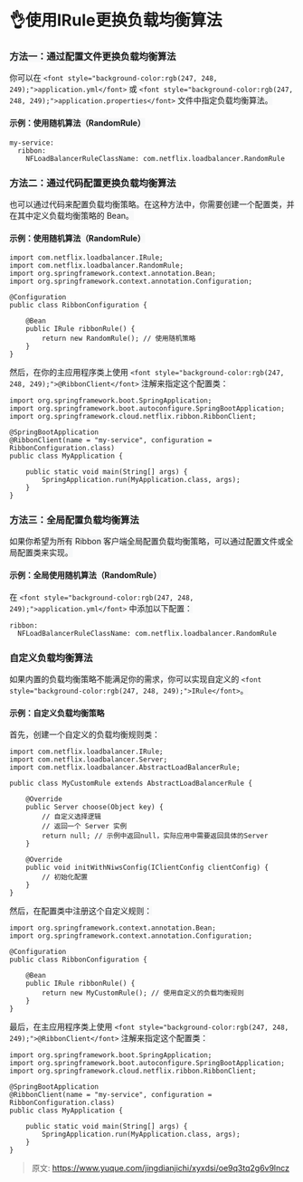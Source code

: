 # 👌使用IRule更换负载均衡算法

### <font style="background-color:rgb(247, 248, 249);">方法一：通过配置文件更换负载均衡算法</font>
<font style="background-color:rgb(247, 248, 249);">你可以在</font><font style="background-color:rgb(247, 248, 249);"> </font>`<font style="background-color:rgb(247, 248, 249);">application.yml</font>`<font style="background-color:rgb(247, 248, 249);"> </font><font style="background-color:rgb(247, 248, 249);">或</font><font style="background-color:rgb(247, 248, 249);"> </font>`<font style="background-color:rgb(247, 248, 249);">application.properties</font>`<font style="background-color:rgb(247, 248, 249);"> </font><font style="background-color:rgb(247, 248, 249);">文件中指定负载均衡算法。</font>

#### <font style="background-color:rgb(247, 248, 249);">示例：使用随机算法（RandomRule）</font>
```plain
my-service:
  ribbon:
    NFLoadBalancerRuleClassName: com.netflix.loadbalancer.RandomRule
```

### <font style="background-color:rgb(247, 248, 249);">方法二：通过代码配置更换负载均衡算法</font>
<font style="background-color:rgb(247, 248, 249);">也可以通过代码来配置负载均衡策略。在这种方法中，你需要创建一个配置类，并在其中定义负载均衡策略的 Bean。</font>

#### <font style="background-color:rgb(247, 248, 249);">示例：使用随机算法（RandomRule）</font>
```plain
import com.netflix.loadbalancer.IRule;
import com.netflix.loadbalancer.RandomRule;
import org.springframework.context.annotation.Bean;
import org.springframework.context.annotation.Configuration;

@Configuration
public class RibbonConfiguration {

    @Bean
    public IRule ribbonRule() {
        return new RandomRule(); // 使用随机策略
    }
}
```

<font style="background-color:rgb(247, 248, 249);">然后，在你的主应用程序类上使用</font><font style="background-color:rgb(247, 248, 249);"> </font>`<font style="background-color:rgb(247, 248, 249);">@RibbonClient</font>`<font style="background-color:rgb(247, 248, 249);"> </font><font style="background-color:rgb(247, 248, 249);">注解来指定这个配置类：</font>

```plain
import org.springframework.boot.SpringApplication;
import org.springframework.boot.autoconfigure.SpringBootApplication;
import org.springframework.cloud.netflix.ribbon.RibbonClient;

@SpringBootApplication
@RibbonClient(name = "my-service", configuration = RibbonConfiguration.class)
public class MyApplication {

    public static void main(String[] args) {
        SpringApplication.run(MyApplication.class, args);
    }
}
```

### <font style="background-color:rgb(247, 248, 249);">方法三：全局配置负载均衡算法</font>
<font style="background-color:rgb(247, 248, 249);">如果你希望为所有 Ribbon 客户端全局配置负载均衡策略，可以通过配置文件或全局配置类来实现。</font>

#### <font style="background-color:rgb(247, 248, 249);">示例：全局使用随机算法（RandomRule）</font>
<font style="background-color:rgb(247, 248, 249);">在</font><font style="background-color:rgb(247, 248, 249);"> </font>`<font style="background-color:rgb(247, 248, 249);">application.yml</font>`<font style="background-color:rgb(247, 248, 249);"> </font><font style="background-color:rgb(247, 248, 249);">中添加以下配置：</font>

```plain
ribbon:
  NFLoadBalancerRuleClassName: com.netflix.loadbalancer.RandomRule
```

### <font style="background-color:rgb(247, 248, 249);">自定义负载均衡算法</font>
<font style="background-color:rgb(247, 248, 249);">如果内置的负载均衡策略不能满足你的需求，你可以实现自定义的</font><font style="background-color:rgb(247, 248, 249);"> </font>`<font style="background-color:rgb(247, 248, 249);">IRule</font>`<font style="background-color:rgb(247, 248, 249);">。</font>

#### <font style="background-color:rgb(247, 248, 249);">示例：自定义负载均衡策略</font>
<font style="background-color:rgb(247, 248, 249);">首先，创建一个自定义的负载均衡规则类：</font>

```plain
import com.netflix.loadbalancer.IRule;
import com.netflix.loadbalancer.Server;
import com.netflix.loadbalancer.AbstractLoadBalancerRule;

public class MyCustomRule extends AbstractLoadBalancerRule {

    @Override
    public Server choose(Object key) {
        // 自定义选择逻辑
        // 返回一个 Server 实例
        return null; // 示例中返回null，实际应用中需要返回具体的Server
    }

    @Override
    public void initWithNiwsConfig(IClientConfig clientConfig) {
        // 初始化配置
    }
}
```

<font style="background-color:rgb(247, 248, 249);">然后，在配置类中注册这个自定义规则：</font>

```plain
import org.springframework.context.annotation.Bean;
import org.springframework.context.annotation.Configuration;

@Configuration
public class RibbonConfiguration {

    @Bean
    public IRule ribbonRule() {
        return new MyCustomRule(); // 使用自定义的负载均衡规则
    }
}
```

<font style="background-color:rgb(247, 248, 249);">最后，在主应用程序类上使用</font><font style="background-color:rgb(247, 248, 249);"> </font>`<font style="background-color:rgb(247, 248, 249);">@RibbonClient</font>`<font style="background-color:rgb(247, 248, 249);"> </font><font style="background-color:rgb(247, 248, 249);">注解来指定这个配置类：</font>

```plain
import org.springframework.boot.SpringApplication;
import org.springframework.boot.autoconfigure.SpringBootApplication;
import org.springframework.cloud.netflix.ribbon.RibbonClient;

@SpringBootApplication
@RibbonClient(name = "my-service", configuration = RibbonConfiguration.class)
public class MyApplication {

    public static void main(String[] args) {
        SpringApplication.run(MyApplication.class, args);
    }
}
```



> 原文: <https://www.yuque.com/jingdianjichi/xyxdsi/oe9q3tq2g6v9lncz>